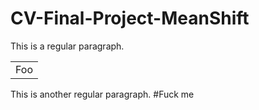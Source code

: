 # CV-Final-Project-MeanShift
This is a regular paragraph.

<table>
    <tr>
        <td>Foo</td>
    </tr>
</table>

This is another regular paragraph.
#Fuck me
